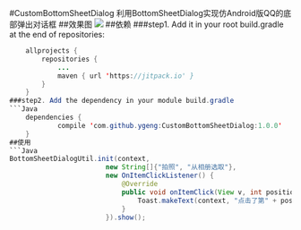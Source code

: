 #CustomBottomSheetDialog
利用BottomSheetDialog实现仿Android版QQ的底部弹出对话框
##效果图
![](https://github.com/ygeng/CustomBottomSheetDialog/raw/master/preview/preview.gif)
##依赖
###step1. Add it in your root build.gradle at the end of repositories:
```Java
	allprojects {
		repositories {
			...
			maven { url 'https://jitpack.io' }
		}
	}
###step2. Add the dependency in your module build.gradle
```Java
	dependencies {
	        compile 'com.github.ygeng:CustomBottomSheetDialog:1.0.0'
	}
##使用
```Java
BottomSheetDialogUtil.init(context,
                        new String[]{"拍照", "从相册选取"},
                        new OnItemClickListener() {
                            @Override
                            public void onItemClick(View v, int position) {
                                Toast.makeText(context, "点击了第" + position + "个", Toast.LENGTH_SHORT).show();
                            }
                        }).show();
